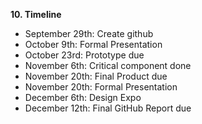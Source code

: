 <b>10. Timeline</b>

<ul>

<li>September 29th: Create github
<li>October 9th: Formal Presentation
<li>October 23rd: Prototype due
<li>November 6th: Critical component done
<li>November 20th: Final Product due
<li>November 20th: Formal Presentation
<li>December 6th: Design Expo
<li>December 12th: Final GitHub Report due</li>

</ul>
